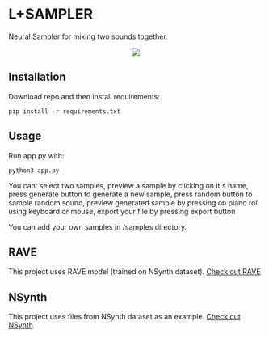 # L+SAMPLER
Neural Sampler for mixing two sounds together.


<p align="center">
  <img src="https://user-images.githubusercontent.com/36171138/178833253-b9a76d91-172f-4e8a-8c52-b1b218aa6482.png" />
</p>


## Installation
Download repo and then install requirements:
```
pip install -r requirements.txt
```

## Usage
Run app.py with:
```
python3 app.py
```

You can: select two samples, preview a sample by clicking on it's name, press generate button to generate a new sample,
 press random button to sample random sound, preview generated sample by pressing on piano roll using keyboard or mouse, export your file by pressing export button

You can add your own samples in /samples directory.

## RAVE
This project uses RAVE model (trained on NSynth dataset).
[Check out RAVE](https://github.com/acids-ircam/RAVE)

## NSynth
This project uses files from NSynth dataset as an example. [Check out NSynth](https://magenta.tensorflow.org/datasets/nsynth)
